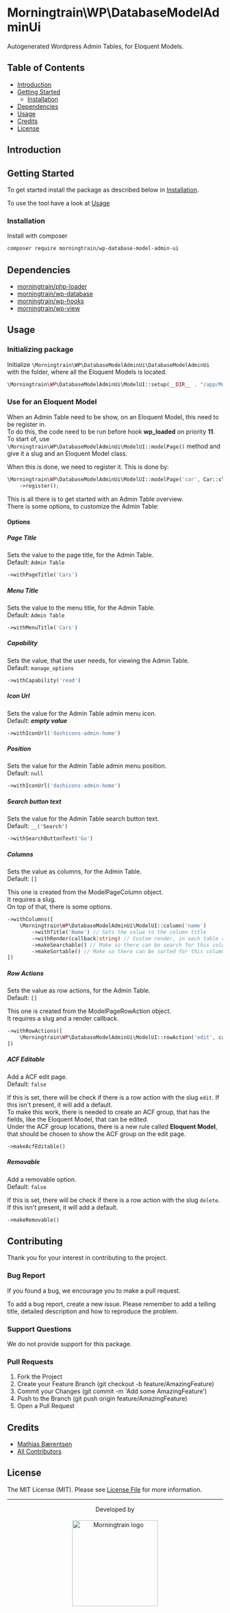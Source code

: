 # Morningtrain\WP\DatabaseModelAdminUi

Autogenerated Wordpress Admin Tables, for Eloquent Models.


## Table of Contents

- [Introduction](#introduction)
- [Getting Started](#getting-started)
  - [Installation](#installation)
- [Dependencies](#dependencies)
- [Usage](#usage)
- [Credits](#credits)
- [License](#license)


## Introduction


## Getting Started

To get started install the package as described below in [Installation](#installation).

To use the tool have a look at [Usage](#usage)


### Installation

Install with composer

```bash
composer require morningtrain/wp-database-model-admin-ui
```


## Dependencies

- [morningtrain/php-loader](https://packagist.org/packages/morningtrain/php-loader)
- [morningtrain/wp-database](https://packagist.org/packages/morningtrain/wp-database)
- [morningtrain/wp-hooks](https://packagist.org/packages/morningtrain/wp-hooks)
- [morningtrain/wp-view](https://packagist.org/packages/morningtrain/wp-view)



## Usage

### Initializing package

Initialize `\Morningtrain\WP\DatabaseModelAdminUi\DatabaseModelAdminUi` with the folder, where all the Eloquent Models is located.

```php
\Morningtrain\WP\DatabaseModelAdminUi\ModelUI::setup(__DIR__ . "/app/Models");
```

### Use for an Eloquent Model

When an Admin Table need to be show, on an Eloquent Model, this need to be register in.  
To do this, the code need to be run before hook **wp_loaded** on priority **11**.  
To start of, use `\Morningtrain\WP\DatabaseModelAdminUi\ModelUI::modelPage()` method and give it a slug and an Eloquent Model class.

When this is done, we need to register it. This is done by:
```php
\Morningtrain\WP\DatabaseModelAdminUi\ModelUI::modelPage('car', Car::class)
    ->register();
```

This is all there is to get started with an Admin Table overview.  
There is some options, to customize the Admin Table:

#### Options

##### _Page Title_  
Sets the value to the page title, for the Admin Table.  
Default: `Admin Table`

```php
->withPageTitle('Cars')
```

##### _Menu Title_
Sets the value to the menu title, for the Admin Table.  
Default: `Admin Table`

```php
->withMenuTitle('Cars')
```

##### _Capability_
Sets the value, that the user needs, for viewing the Admin Table.  
Default: `manage_options`

```php
->withCapability('read')
```

##### _Icon Url_
Sets the value for the Admin Table admin menu icon.  
Default: **_empty value_**

```php
->withIconUrl('dashicons-admin-home')
```

##### _Position_
Sets the value for the Admin Table admin menu position.  
Default: `null`

```php
->withIconUrl('dashicons-admin-home')
```

##### _Search button text_
Sets the value for the Admin Table search button text.  
Default: `__('Search')`

```php
->withSearchButtonText('Go')
```

##### _Columns_
Sets the value as columns, for the Admin Table.  
Default: `[]`

This one is created from the ModelPageColumn object.  
It requires a slug.  
On top of that, there is some options.

```php
->withColumns([
    \Morningtrain\WP\DatabaseModelAdminUi\ModelUI::column('name')
        ->withTitle('Name') // Sets the value to the column title
        ->withRender(callback|string) // Custom render, in each table row, for the specific column
        ->makeSearchable() // Make so there can be search for this column value
        ->makeSortable() // Make so there can be sorted for this column value
])
```

##### _Row Actions_
Sets the value as row actions, for the Admin Table.  
Default: `[]`

This one is created from the ModelPageRowAction object.  
It requires a slug and a render callback.

```php
->withRowActions([
    \Morningtrain\WP\DatabaseModelAdminUi\ModelUI::rowAction('edit', callback|string)
])
```

##### _ACF Editable_
Add a ACF edit page.  
Default: `false`

If this is set, there will be check if there is a row action with the slug `edit`. If this isn't present, it will add a default.  
To make this work, there is needed to create an ACF group, that has the fields, like the Eloquent Model, that can be edited.  
Under the ACF group locations, there is a new rule called **Eloquent Model**, that should be chosen to show the ACF group on the edit page.

```php
->makeAcfEditable()
```

##### _Removable_
Add a removable option.  
Default: `false`

If this is set, there will be check if there is a row action with the slug `delete`. If this isn't present, it will add a default.

```php
->makeRemovable()
```


## Contributing

Thank you for your interest in contributing to the project.


### Bug Report

If you found a bug, we encourage you to make a pull request.

To add a bug report, create a new issue. Please remember to add a telling title, detailed description and how to reproduce the problem. 


### Support Questions

We do not provide support for this package.


### Pull Requests

1. Fork the Project
2. Create your Feature Branch (git checkout -b feature/AmazingFeature)
3. Commit your Changes (git commit -m 'Add some AmazingFeature')
4. Push to the Branch (git push origin feature/AmazingFeature)
5. Open a Pull Request


## Credits

- [Mathias Bærentsen](https://github.com/matbaek)
- [All Contributors](../../contributors)


## License

The MIT License (MIT). Please see [License File](LICENSE) for more information.


---

<div align="center">
Developed by <br>
</div>
<br>
<div align="center">
<a href="https://morningtrain.dk" target="_blank">
<img src="https://morningtrain.dk/wp-content/themes/mtt-wordpress-theme/assets/img/logo-only-text.svg" width="200" alt="Morningtrain logo">
</a>
</div>
